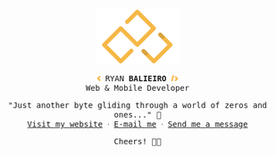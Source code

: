 <p align="center">
    <img src="files/logo.png" alt="Ryan Balieiro" width="150">
</p>

<p align="center">
    <samp>
        <span>
            <img src="files/left-bracket.png" alt="<" width="7">
            RYAN <strong>BALIEIRO</strong>
            <img src="files/right-bracket.png" alt="/>" width="13">
        </span>
        <br/>
        Web & Mobile Developer
    </samp>
</p>

<p align="center">
    <samp>
    "Just another byte gliding through a world of zeros and ones..." 👾️
    <br/>
        <a href="https://ryanbalieiro.com">Visit my website</a> ᐧ
        <a href="mailto:ryanbalieiro@icloud.com">E-mail me</a> ᐧ
        <a href="https://telegram.me/ryanbalieiro">Send me a message</a>
    </samp>
</p>

<p align="center">
    <samp>
       Cheers! 🥂🥂
    </samp>
</p>
